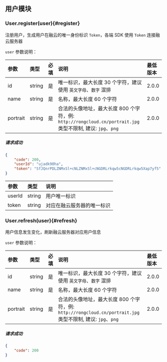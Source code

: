 ## 用户模块

### User.register(user){#register}

注册用户，生成用户在融云的唯一身份标识 `Token`，各端 SDK 使用 `Token` 连接融云服务器

`user` 参数说明：

| 参数   	 |	类型		| 必填	| 说明 							|最低版本		|
| :----------|:--------	|:-----	|:------------------------------|:-------- |
|	id		 |	string	|	是 	| 唯一标识，最大长度 30 个字符，建议使用 `英文字母`、`数字` 混排	|2.0.0|
|	name	 |	string	|	是 	| 名称，最大长度 60 个字符	|2.0.0|
|	portrait |	string	|	是 	| 合法的头像地址，最大长度 800 个字符，例: `http://rongcloud.cn/portrait.jpg` 类型不限制, 建议: `jpg`、`png`|2.0.0|

##### 请求成功

```json
{
    "code": 200,
    "userId": "ujadk90ha",
    "token": "SfJQnrPDLZNMxSl+cNLZNMxSl+cNGDRLrkqw5cNGDRLrkqw5Xap7yf5"
}
```
| 参数   	 |	类型		| 说明	
| :----------|:--------	|:-----	
|	userId	 |	string	| 用户唯一标识
|	token	 |	string	| 对应在融云服务器的唯一标识

### User.refresh(user){#refresh}

用户信息发生变化，刷新融云服务器对应用户信息

`user` 参数说明：

| 参数   	 |	类型		| 必填	| 说明 							|最低版本		|
| :----------|:--------	|:-----	|:------------------------------|:-------- |
|	id		 |	string	|	是 	| 唯一标识，最大长度 30 个字符，建议使用 `英文字母`、`数字` 混排	|2.0.0|
|	name	 |	string	|	是 	| 名称，最大长度 60 个字符		|2.0.0|
|	portrait |	string	|	是 	| 合法的头像地址，最大长度 800 个字符，例: `http://rongcloud.cn/portrait.jpg` 类型不限制, 建议: `jpg`、`png`| 2.0.0|

##### 请求成功

```json
{
    "code": 200
}
```



